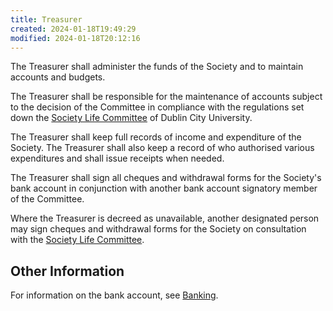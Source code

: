 ```yaml
---
title: Treasurer
created: 2024-01-18T19:49:29
modified: 2024-01-18T20:12:16
---
```


The Treasurer shall administer the funds of the Society and to maintain accounts and budgets.

The Treasurer shall be responsible for the maintenance of accounts subject to the decision of the Committee in compliance with the regulations set down the [Society Life Committee](../knowledge/student%20life/Society%20Life%20Committee.md) of Dublin City University.

The Treasurer shall keep full records of income and expenditure of the Society. The Treasurer shall also keep a record of who authorised various expenditures and shall issue receipts when needed.

The Treasurer shall sign all cheques and withdrawal forms for the Society's bank account in conjunction with another bank account signatory member of the Committee.

Where the Treasurer is decreed as unavailable, another designated person may sign cheques and withdrawal forms for the Society on consultation with the [Society Life Committee](../knowledge/student%20life/Society%20Life%20Committee.md).

## Other Information

For information on the bank account, see [Banking](../treasurer/Banking.md).
